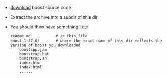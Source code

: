 - [download](https://www.boost.org/users/download/) boost source code
- Extract the archive into a subdir of this dir 

- You should then have something like:

    ```shell
    readme.md           # ie this file
    boost_1_87_0/       # where the exact name of this dir reflects the version of boost you downloaded
        boostcpp.jam
        bootstrap.bat
        bootstrap.sh
        index.htm
        index.html
        ......
    ```

